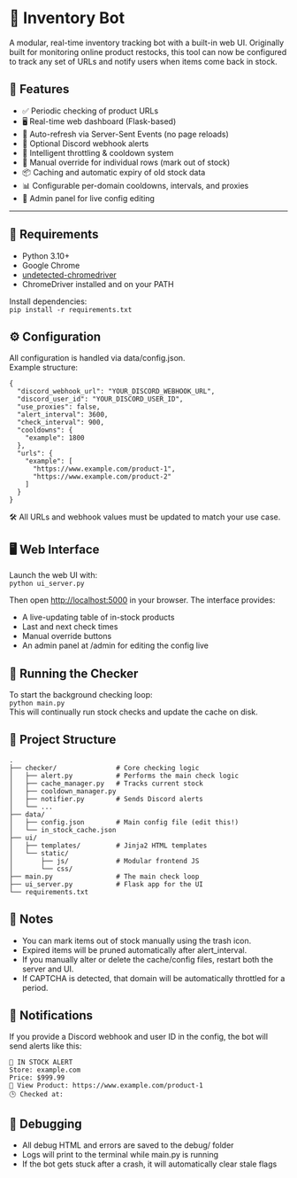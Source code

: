 # 🛒 Inventory Bot

A modular, real-time inventory tracking bot with a built-in web UI. Originally built for monitoring online product restocks, this tool can now be configured to track any set of URLs and notify users when items come back in stock.

## 🚀 Features

- ✅ Periodic checking of product URLs
- 🖥️ Real-time web dashboard (Flask-based)
- 🔄 Auto-refresh via Server-Sent Events (no page reloads)
- 🔔 Optional Discord webhook alerts
- 🧠 Intelligent throttling & cooldown system
- 👤 Manual override for individual rows (mark out of stock)
- 📦 Caching and automatic expiry of old stock data
- 📊 Configurable per-domain cooldowns, intervals, and proxies
- 🔐 Admin panel for live config editing

---

## 🧰 Requirements

- Python 3.10+
- Google Chrome
- [undetected-chromedriver](https://pypi.org/project/undetected-chromedriver/)
- ChromeDriver installed and on your PATH

Install dependencies:  
``` pip install -r requirements.txt ```

## ⚙️ Configuration

All configuration is handled via data/config.json.  
Example structure:  
```
{
  "discord_webhook_url": "YOUR_DISCORD_WEBHOOK_URL",
  "discord_user_id": "YOUR_DISCORD_USER_ID",
  "use_proxies": false,
  "alert_interval": 3600,
  "check_interval": 900,
  "cooldowns": {
    "example": 1800
  },
  "urls": {
    "example": [
      "https://www.example.com/product-1",
      "https://www.example.com/product-2"
    ]
  }
}
```
🛠️ All URLs and webhook values must be updated to match your use case.

## 🖥️ Web Interface

Launch the web UI with:  
``` python ui_server.py ```

Then open [http://localhost:5000](http://localhost:5000) in your browser. The interface provides:

- A live-updating table of in-stock products
- Last and next check times
- Manual override buttons
- An admin panel at /admin for editing the config live

## 🔄 Running the Checker
To start the background checking loop:  
``` python main.py  ```  
This will continually run stock checks and update the cache on disk.

## 📁 Project Structure
```
.
├── checker/               # Core checking logic
│   ├── alert.py           # Performs the main check logic
│   ├── cache_manager.py   # Tracks current stock
│   ├── cooldown_manager.py
│   ├── notifier.py        # Sends Discord alerts
│   └── ...
├── data/
│   ├── config.json        # Main config file (edit this!)
│   └── in_stock_cache.json
├── ui/
│   ├── templates/         # Jinja2 HTML templates
│   └── static/
│       ├── js/            # Modular frontend JS
│       └── css/
├── main.py                # The main check loop
├── ui_server.py           # Flask app for the UI
└── requirements.txt
```
## 🔐 Notes

- You can mark items out of stock manually using the trash icon.
- Expired items will be pruned automatically after alert_interval.
- If you manually alter or delete the cache/config files, restart both the server and UI.
- If CAPTCHA is detected, that domain will be automatically throttled for a period.

## 📡 Notifications

If you provide a Discord webhook and user ID in the config, the bot will send alerts like this:
```
🚨 IN STOCK ALERT
Store: example.com
Price: $999.99
🔗 View Product: https://www.example.com/product-1
🕒 Checked at: 
```

## 🧪 Debugging

- All debug HTML and errors are saved to the debug/ folder
- Logs will print to the terminal while main.py is running
- If the bot gets stuck after a crash, it will automatically clear stale flags

